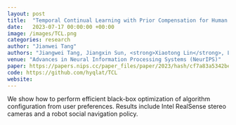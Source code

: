 ```yaml
---
layout: post
title:  "Temporal Continual Learning with Prior Compensation for Human Motion Prediction"
date:   2023-07-17 00:00:00 +00:00
image: /images/TCL.png
categories: research
author: "Jianwei Tang"
authors: "Jiangwei Tang, Jiangxin Sun, <strong>Xiaotong Lin</strong>, Lifang Zhang, Wei-Shi Zheng, Jian-Fang Hu*"
venue: "Advances in Neural Information Processing Systems (NeurIPS)"
paper: https://papers.nips.cc/paper_files/paper/2023/hash/cf7a83a5342befd11d3d65beba1be5b0-Abstract-Conference.html
code: https://github.com/hyqlat/TCL
website: 
---
```

We show how to perform efficient black-box optimization of algorithm configuration from user preferences. Results include Intel RealSense stereo cameras and a robot social navigation policy.
